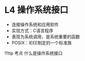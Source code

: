 # L4 操作系统接口
- 连接操作系统和应用软件
- 实现方式：C语言程序
- 表现为系统调用，是系统重要的函数
- POSIX：IEEE制定的一个标准族

!!!tip 考点
    什么是操作系统接口